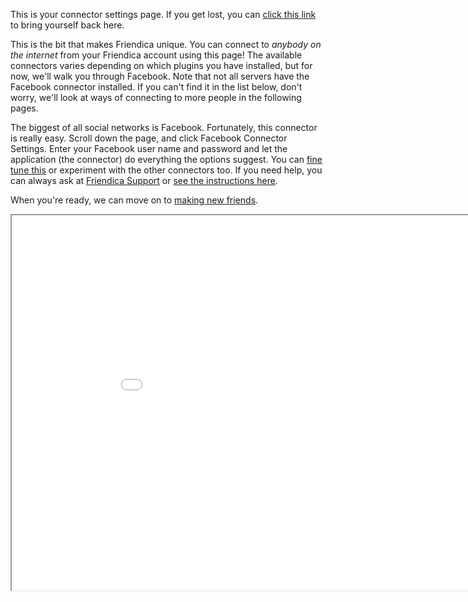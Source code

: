 This is your connector settings page.  If you get lost, you can <a href = "/help/network">click this link</a> to bring yourself back here.

This is the bit that makes Friendica unique.  You can connect to <i>anybody on the internet</i> from your Friendica account using this page!  The available connectors varies depending on which plugins you have installed, but for now, we'll walk you through Facebook.  Note that not all servers have the Facebook connector installed.  If you can't find it in the list below, don't worry, we'll look at ways of connecting to more people in the following pages.  

The biggest of all social networks is Facebook.  Fortunately, this connector is really easy.  Scroll down the page, and click Facebook Connector Settings.  Enter your Facebook user name and password and let the application (the connector) do everything the options suggest.  You can <a href = "https://github.com/friendica/friendica/wiki/How-to:-Friendica%E2%80%99s-Facebook-connector" target="new">fine tune this</a> or experiment with the other connectors too.  If you need help, you can always ask at <a href = "http://helpers.pyxis.uberspace.de/profile/helpers" target="new">Friendica Support</a> or <a href = "/help/Connectors" target="new">see the instructions here</a>.

When you're ready, we can move on to <a href = "/help/makingnewfriends">making new friends</a>.



<iframe src="/settings/connectors" width="950" height = "600"></iframe>


